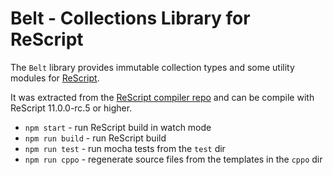 # Belt - Collections Library for ReScript

The `Belt` library provides immutable collection types and some utility modules for [ReScript](https://rescript-lang.org/).

It was extracted from the [ReScript compiler repo](https://github.com/rescript-lang/rescript-compiler) and can be compile with ReScript 11.0.0-rc.5 or higher.

- `npm start` - run ReScript build in watch mode
- `npm run build` - run ReScript build
- `npm run test` - run mocha tests from the `test` dir
- `npm run cppo` - regenerate source files from the templates in the `cppo` dir
